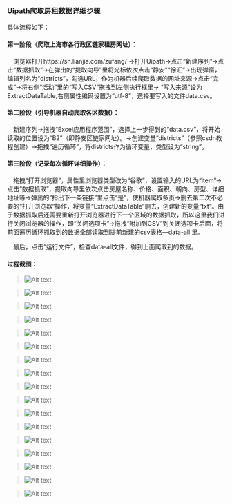 ### Uipath爬取房租数据详细步骤
具体流程如下：  


#### 第一阶段（爬取上海市各行政区链家租房网址）：
  &emsp;浏览器打开https://sh.lianjia.com/zufang/ →打开Uipath→点击“新建序列”→点击“数据抓取”→在弹出的“提取向导”里将光标依次点击“静安”“徐汇”→出现弹窗，编辑列名为“districts”，勾选URL，作为机器后续爬取数据的网址来源→点击“完成”→将右侧“活动”里的“写入CSV”拖拽到左侧执行框里→ “写入来源”设为ExtractDataTable,右侧属性编码设置为“utf-8”，选择要写入的文件data.csv。

   
#### 第二阶段（引导机器自动爬取各区数据）：
  &emsp;新建序列→拖拽“Excel应用程序范围”，选择上一步得到的“data.csv”，将开始读取的位置设为“B2”（即静安区链家网址）。→创建变量“districts”（参照csdn教程创建）→拖拽“遍历循环”，将districts作为循环变量，类型设为“string”。

  
#### 第三阶段（记录每次循环详细操作）：
  &emsp;拖拽“打开浏览器”，属性里浏览器类型改为“谷歌”，设置输入的URL为“item”→点击“数据抓取”，提取向导里依次点击房屋名称、价格、面积、朝向、房型、详细地址等→弹出的“指出下一条链接”里点击“是”，使机器爬取多页→删去第二次不必要的“打开浏览器”操作，将变量“ExtractDataTable”删去，创建新的变量“txt”。由于数据抓取后还需要重新打开浏览器进行下一个区域的数据抓取，所以这里我们进行关闭浏览器的操作，即“关闭选项卡”→拖拽“附加到CSV”到关闭选项卡后面，将前面遍历循环抓取到的数据全部读取到提前新建的csv表格—data-all 里。

  
&emsp;最后，点击“运行文件”，检查data-all文件，得到上面爬取到的数据。






#### 过程截图：
> ![Alt text](../Imgs/image.png)

> ![Alt text](../Imgs/image-2.png)

> ![Alt text](../Imgs/image-3.png)

> ![Alt text](../Imgs/image-4.png)

> ![Alt text](../Imgs/image-5.png)

> ![Alt text](../Imgs/image-6.png)

> ![Alt text](../Imgs/image-7.png)

> ![Alt text](../Imgs/image-8.png)

> ![Alt text](../Imgs/image-9.png)

> ![Alt text](../Imgs/image-11.png)

> ![Alt text](../Imgs/image-12.png)

> ![Alt text](../Imgs/image-13.png)

> ![Alt text](../Imgs/image-14.png)

> ![Alt text](../Imgs/image-15.png)

> ![Alt text](../Imgs/image-16.png)

> ![Alt text](../Imgs/image-17.png)

> ![Alt text](../Imgs/image-18.png)
